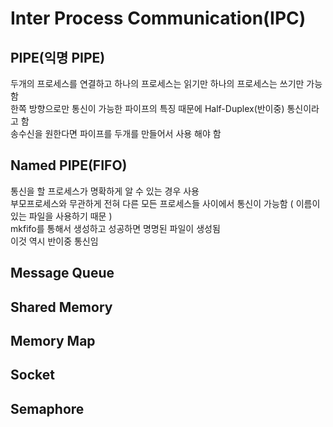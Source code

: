 # Inter Process Communication(IPC)

## PIPE(익명 PIPE)
두개의 프로세스를 연결하고 하나의 프로세스는 읽기만 하나의 프로세스는 쓰기만 가능함  
한쪽 방향으로만 통신이 가능한 파이프의 특징 때문에 Half-Duplex(반이중) 통신이라고 함  
송수신을 원한다면 파이프를 두개를 만들어서 사용 해야 함  

## Named PIPE(FIFO)
통신을 할 프로세스가 명확하게 알 수 있는 경우 사용  
부모프로세스와 무관하게 전혀 다른 모든 프로세스들 사이에서 통신이 가능함 ( 이름이 있는 파일을 사용하기 때문 )   
mkfifo를 통해서 생성하고 성공하면 명명된 파일이 생성됨  
이것 역시 반이중 통신임  

## Message Queue

## Shared Memory

## Memory Map

## Socket

## Semaphore




